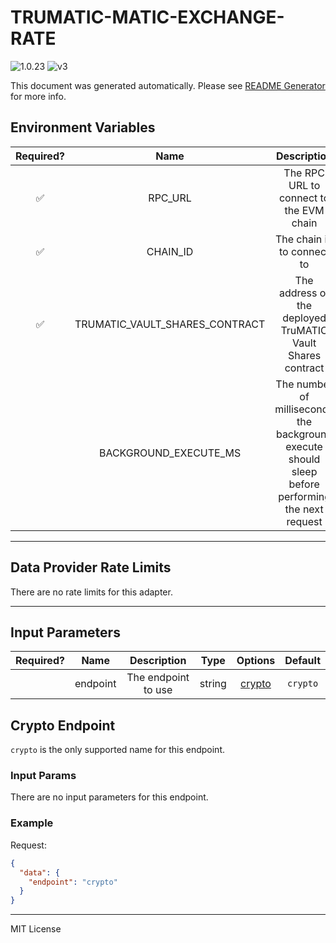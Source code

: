 # TRUMATIC-MATIC-EXCHANGE-RATE

![1.0.23](https://img.shields.io/github/package-json/v/smartcontractkit/external-adapters-js?filename=packages/sources/trumatic-matic-exchange-rate/package.json) ![v3](https://img.shields.io/badge/framework%20version-v3-blueviolet)

This document was generated automatically. Please see [README Generator](../../scripts#readme-generator) for more info.

## Environment Variables

| Required? |              Name              |                                            Description                                            |  Type  | Options |                   Default                    |
| :-------: | :----------------------------: | :-----------------------------------------------------------------------------------------------: | :----: | :-----: | :------------------------------------------: |
|    ✅     |            RPC_URL             |                              The RPC URL to connect to the EVM chain                              | string |         |                                              |
|    ✅     |            CHAIN_ID            |                                    The chain id to connect to                                     | number |         |                     `1`                      |
|    ✅     | TRUMATIC_VAULT_SHARES_CONTRACT |                    The address of the deployed TruMATIC Vault Shares contract                     | string |         | `0xA43A7c62D56dF036C187E1966c03E2799d8987ed` |
|           |     BACKGROUND_EXECUTE_MS      | The number of milliseconds the background execute should sleep before performing the next request | number |         |                    `1000`                    |

---

## Data Provider Rate Limits

There are no rate limits for this adapter.

---

## Input Parameters

| Required? |   Name   |     Description     |  Type  |          Options           | Default  |
| :-------: | :------: | :-----------------: | :----: | :------------------------: | :------: |
|           | endpoint | The endpoint to use | string | [crypto](#crypto-endpoint) | `crypto` |

## Crypto Endpoint

`crypto` is the only supported name for this endpoint.

### Input Params

There are no input parameters for this endpoint.

### Example

Request:

```json
{
  "data": {
    "endpoint": "crypto"
  }
}
```

---

MIT License
